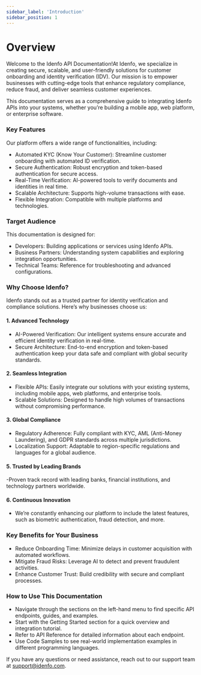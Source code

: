 ```yaml
---
sidebar_label: 'Introduction'
sidebar_position: 1
---
```


# Overview

Welcome to the Idenfo API Documentation!At Idenfo, we specialize in creating secure, scalable, and user-friendly solutions for customer onboarding and identity verification (IDV). Our mission is to empower businesses with cutting-edge tools that enhance regulatory compliance, reduce fraud, and deliver seamless customer experiences.

This documentation serves as a comprehensive guide to integrating Idenfo APIs into your systems, whether you’re building a mobile app, web platform, or enterprise software.


### Key Features  
Our platform offers a wide range of functionalities, including:
- Automated KYC (Know Your Customer): Streamline customer onboarding with automated ID verification.
- Secure Authentication: Robust encryption and token-based authentication for secure access.
- Real-Time Verification: AI-powered tools to verify documents and identities in real time.
- Scalable Architecture: Supports high-volume transactions with ease.
- Flexible Integration: Compatible with multiple platforms and technologies.


### Target Audience  

This documentation is designed for:
- Developers: Building applications or services using Idenfo APIs.
- Business Partners: Understanding system capabilities and exploring integration opportunities.
- Technical Teams: Reference for troubleshooting and advanced configurations.

### Why Choose Idenfo?
Idenfo stands out as a trusted partner for identity verification and compliance solutions. Here’s why businesses choose us:

#### 1. Advanced Technology
- AI-Powered Verification: Our intelligent systems ensure accurate and efficient identity verification in real-time.
- Secure Architecture: End-to-end encryption and token-based authentication keep your data safe and compliant with global security standards.

#### 2. Seamless Integration
- Flexible APIs: Easily integrate our solutions with your existing systems, including mobile apps, web platforms, and enterprise tools.
- Scalable Solutions: Designed to handle high volumes of transactions without compromising performance.

#### 3. Global Compliance
- Regulatory Adherence: Fully compliant with KYC, AML (Anti-Money Laundering), and GDPR standards across multiple jurisdictions.
- Localization Support: Adaptable to region-specific regulations and languages for a global audience.

#### 5. Trusted by Leading Brands
-Proven track record with leading banks, financial institutions, and technology partners worldwide.

#### 6. Continuous Innovation
- We’re constantly enhancing our platform to include the latest features, such as biometric authentication, fraud detection, and more.

### Key Benefits for Your Business
- Reduce Onboarding Time: Minimize delays in customer acquisition with automated workflows.
- Mitigate Fraud Risks: Leverage AI to detect and prevent fraudulent activities.
- Enhance Customer Trust: Build credibility with secure and compliant processes.

### How to Use This Documentation
- Navigate through the sections on the left-hand menu to find specific API endpoints, guides, and examples.
- Start with the Getting Started section for a quick overview and integration tutorial.
- Refer to API Reference for detailed information about each endpoint.
- Use Code Samples to see real-world implementation examples in different programming languages.

If you have any questions or need assistance, reach out to our support team at support@idenfo.com.

<!-- ### Comprehensive Anti-Fraud Screening  
Our advanced anti-fraud detection module leverages document analysis techniques to identify key elements such as logos, signatures, and other security features. This automation reduces manual checks and enhances the verification process, making it more efficient and reliable.

### Adaptive User Experience with Configurable Presets  
Our SDK offers an adaptive user experience that adjusts to various environments, including low-bandwidth networks or different device capabilities. Additionally, the SDK supports configurable presets, allowing businesses to customize and control the verification flow to suit specific needs or compliance requirements. This flexibility ensures a tailored experience without compromising accuracy or security.

### OCR Integration  
Our OCR capabilities extract and digitize text from uploaded documents, reducing manual data entry and speeding up the onboarding process. This feature not only improves efficiency but also enhances the accuracy of data captured during verification.

![My Image](../static/img/sdk-features.png)
### IDV SDK Flow  

![My Image](../static/img/idv-sdk-flow-resize.png) -->


<!-- ### Getting started

To use Idenfo's IDV mobile SDKs, you must make some preparations

- Obtain authorization keys
- Choose required platform

### Authorization Keys

To generate requests using mobile SDKs, you need to obtain the authorization keys by following the given steps [here](/docs/platforms/ios#authorization). -->